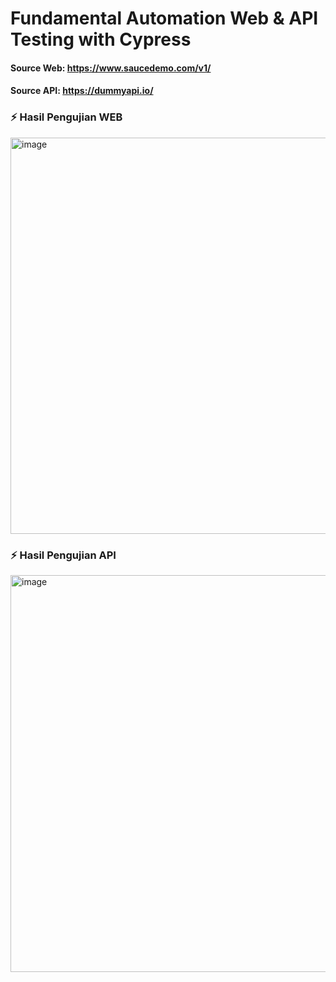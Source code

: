 # Fundamental Automation Web & API Testing with Cypress
#### Source Web: https://www.saucedemo.com/v1/
#### Source API: https://dummyapi.io/

### :zap: Hasil Pengujian WEB
<img width="1352" height="634" alt="image" src="https://github.com/user-attachments/assets/f38ad216-5e9c-403c-b5bb-63cfaf247ada" />

### :zap: Hasil Pengujian API
<img width="1351" height="635" alt="image" src="https://github.com/user-attachments/assets/17523a1e-71db-4a12-91a7-5feaa17f246a" />
